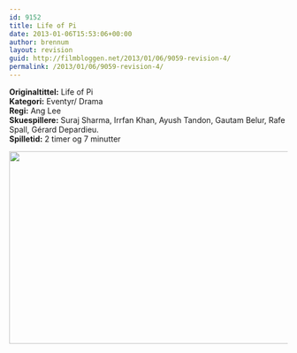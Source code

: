 ```yaml
---
id: 9152
title: Life of Pi
date: 2013-01-06T15:53:06+00:00
author: brennum
layout: revision
guid: http://filmbloggen.net/2013/01/06/9059-revision-4/
permalink: /2013/01/06/9059-revision-4/
---
```

**Originaltittel:** Life of Pi  
**Kategori:** Eventyr/ Drama  
**Regi:** Ang Lee  
**Skuespillere:** Suraj Sharma, Irrfan Khan, Ayush Tandon, Gautam Belur, Rafe Spall, Gérard Depardieu.  
**Spilletid:** 2 timer og 7 minutter

<a href="http://filmbloggen.net/?attachment_id=9149" rel="attachment wp-att-9149"><img class="alignnone size-large wp-image-9149" src="http://filmbloggen.net/wp-content/uploads//2013/01/8.FILM_.Life-of-Pi1-620x348.jpg" alt="" width="620" height="348" /></a>

&nbsp;

<div class="video-shortcode">
</div>